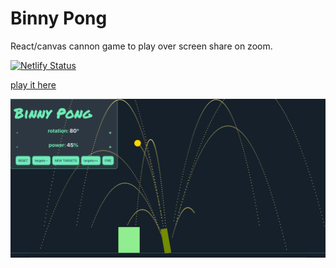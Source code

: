 # Binny Pong

React/canvas cannon game to play over screen share on zoom.

[![Netlify Status](https://api.netlify.com/api/v1/badges/5d936c99-33c8-451e-a4da-25eb490cb953/deploy-status)](https://app.netlify.com/sites/binny-pong/deploys)

[play it here](https://binny-pong.netlify.app)

![sample game play](./image.png)
